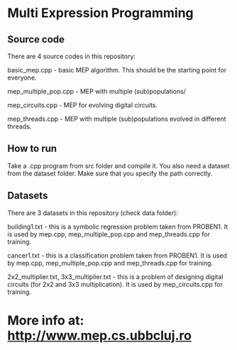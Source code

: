 # Multi Expression Programming

## Source code

There are 4 source codes in this repository:

basic_mep.cpp - basic MEP algorithm. This should be the starting point for everyone.

mep_multiple_pop.cpp - MEP with multiple (sub)populations/

mep_circuits.cpp - MEP for evolving digital circuits.

mep_threads.cpp - MEP with multiple (sub)populations evolved in different threads.

## How to run

Take a .cpp program from src folder and compile it.
You also need a dataset from the dataset folder. Make sure that you specify the path correctly.

## Datasets

There are 3 datasets in this repository (check data folder):

building1.txt - this is a symbolic regression problem taken from PROBEN1. It is used by mep.cpp, mep_multiple_pop.cpp and mep_threads.cpp for training.

cancer1.txt - this is a classification problem taken from PROBEN1. It is used by mep.cpp, mep_multiple_pop.cpp and mep_threads.cpp for training.

2x2_multiplier.txt, 3x3_multiplier.txt - this is a problem of designing digital circuits (for 2x2 and 3x3 multiplication). It is used by mep_circuits.cpp for training.

# More info at: http://www.mep.cs.ubbcluj.ro
